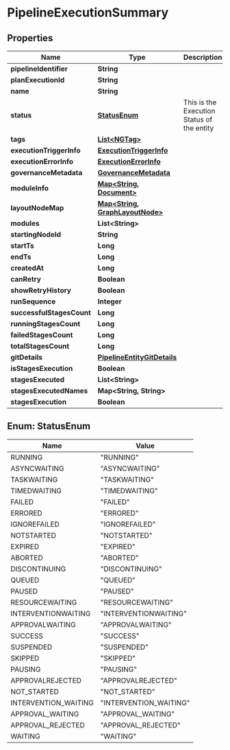 # PipelineExecutionSummary

## Properties
Name | Type | Description | Notes
------------ | ------------- | ------------- | -------------
**pipelineIdentifier** | **String** |  |  [optional]
**planExecutionId** | **String** |  |  [optional]
**name** | **String** |  |  [optional]
**status** | [**StatusEnum**](#StatusEnum) | This is the Execution Status of the entity |  [optional]
**tags** | [**List&lt;NGTag&gt;**](NGTag.md) |  |  [optional]
**executionTriggerInfo** | [**ExecutionTriggerInfo**](ExecutionTriggerInfo.md) |  |  [optional]
**executionErrorInfo** | [**ExecutionErrorInfo**](ExecutionErrorInfo.md) |  |  [optional]
**governanceMetadata** | [**GovernanceMetadata**](GovernanceMetadata.md) |  |  [optional]
**moduleInfo** | [**Map&lt;String, Document&gt;**](Document.md) |  |  [optional]
**layoutNodeMap** | [**Map&lt;String, GraphLayoutNode&gt;**](GraphLayoutNode.md) |  |  [optional]
**modules** | **List&lt;String&gt;** |  |  [optional]
**startingNodeId** | **String** |  |  [optional]
**startTs** | **Long** |  |  [optional]
**endTs** | **Long** |  |  [optional]
**createdAt** | **Long** |  |  [optional]
**canRetry** | **Boolean** |  |  [optional]
**showRetryHistory** | **Boolean** |  |  [optional]
**runSequence** | **Integer** |  |  [optional]
**successfulStagesCount** | **Long** |  |  [optional]
**runningStagesCount** | **Long** |  |  [optional]
**failedStagesCount** | **Long** |  |  [optional]
**totalStagesCount** | **Long** |  |  [optional]
**gitDetails** | [**PipelineEntityGitDetails**](PipelineEntityGitDetails.md) |  |  [optional]
**isStagesExecution** | **Boolean** |  |  [optional]
**stagesExecuted** | **List&lt;String&gt;** |  |  [optional]
**stagesExecutedNames** | **Map&lt;String, String&gt;** |  |  [optional]
**stagesExecution** | **Boolean** |  |  [optional]

<a name="StatusEnum"></a>
## Enum: StatusEnum
Name | Value
---- | -----
RUNNING | &quot;RUNNING&quot;
ASYNCWAITING | &quot;ASYNCWAITING&quot;
TASKWAITING | &quot;TASKWAITING&quot;
TIMEDWAITING | &quot;TIMEDWAITING&quot;
FAILED | &quot;FAILED&quot;
ERRORED | &quot;ERRORED&quot;
IGNOREFAILED | &quot;IGNOREFAILED&quot;
NOTSTARTED | &quot;NOTSTARTED&quot;
EXPIRED | &quot;EXPIRED&quot;
ABORTED | &quot;ABORTED&quot;
DISCONTINUING | &quot;DISCONTINUING&quot;
QUEUED | &quot;QUEUED&quot;
PAUSED | &quot;PAUSED&quot;
RESOURCEWAITING | &quot;RESOURCEWAITING&quot;
INTERVENTIONWAITING | &quot;INTERVENTIONWAITING&quot;
APPROVALWAITING | &quot;APPROVALWAITING&quot;
SUCCESS | &quot;SUCCESS&quot;
SUSPENDED | &quot;SUSPENDED&quot;
SKIPPED | &quot;SKIPPED&quot;
PAUSING | &quot;PAUSING&quot;
APPROVALREJECTED | &quot;APPROVALREJECTED&quot;
NOT_STARTED | &quot;NOT_STARTED&quot;
INTERVENTION_WAITING | &quot;INTERVENTION_WAITING&quot;
APPROVAL_WAITING | &quot;APPROVAL_WAITING&quot;
APPROVAL_REJECTED | &quot;APPROVAL_REJECTED&quot;
WAITING | &quot;WAITING&quot;

